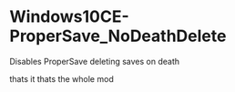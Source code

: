 # Windows10CE-ProperSave_NoDeathDelete

Disables ProperSave deleting saves on death

thats it
thats the whole mod

